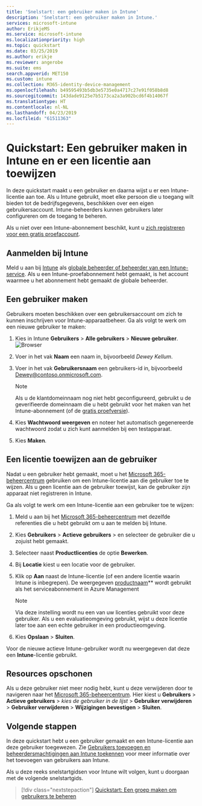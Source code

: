 ```yaml
---
title: 'Snelstart: een gebruiker maken in Intune'
description: 'Snelstart: een gebruiker maken in Intune.'
services: microsoft-intune
author: ErikjeMS
ms.service: microsoft-intune
ms.localizationpriority: high
ms.topic: quickstart
ms.date: 03/25/2019
ms.author: erikje
ms.reviewer: angerobe
ms.suite: ems
search.appverid: MET150
ms.custom: intune
ms.collection: M365-identity-device-management
ms.openlocfilehash: b49595493b5db3e5735e0a4717c27e91f058b8d8
ms.sourcegitcommit: 143dade9125e7b5173ca2a3a902bcd6f4b14067f
ms.translationtype: HT
ms.contentlocale: nl-NL
ms.lasthandoff: 04/23/2019
ms.locfileid: "61511363"
---
```

# <a name="quickstart-create-a-user-in-intune-and-assign-them-a-license"></a>Quickstart: Een gebruiker maken in Intune en er een licentie aan toewijzen

In deze quickstart maakt u een gebruiker en daarna wijst u er een Intune-licentie aan toe. Als u Intune gebruikt, moet elke persoon die u toegang wilt bieden tot de bedrijfsgegevens, beschikken over een eigen gebruikersaccount. Intune-beheerders kunnen gebruikers later configureren om de toegang te beheren.

Als u niet over een Intune-abonnement beschikt, kunt u [zich registreren voor een gratis proefaccount](free-trial-sign-up.md).

## <a name="sign-in-to-intune"></a>Aanmelden bij Intune

Meld u aan bij [Intune](https://aka.ms/intuneportal) als [globale beheerder of beheerder van een Intune-service](users-add.md#types-of-administrators). Als u een Intune-proefabonnement hebt gemaakt, is het account waarmee u het abonnement hebt gemaakt de globale beheerder.

## <a name="create-a-user"></a>Een gebruiker maken

Gebruikers moeten beschikken over een gebruikersaccount om zich te kunnen inschrijven voor Intune-apparaatbeheer. Ga als volgt te werk om een nieuwe gebruiker te maken:

1. Kies in Intune **Gebruikers** > **Alle gebruikers** > **Nieuwe gebruiker**.
![Browser](media/quickstart-create-user/create-user.png)
2. Voer in het vak **Naam** een naam in, bijvoorbeeld *Dewey Kellum*.
3. Voer in het vak **Gebruikersnaam** een gebruikers-id in, bijvoorbeeld Dewey@contoso.onmicrosoft.com.

    > [!NOTE]
    > Als u de klantdomeinnaam nog niet hebt geconfigureerd, gebruikt u de geverifieerde domeinnaam die u hebt gebruikt voor het maken van het Intune-abonnement (of de [gratis proefversie](free-trial-sign-up.md#sign-up-for-a-microsoft-intune-free-trial)). 

4. Kies **Wachtwoord weergeven** en noteer het automatisch gegenereerde wachtwoord zodat u zich kunt aanmelden bij een testapparaat.
5. Kies **Maken**.

## <a name="assign-a-license-to-the-user"></a>Een licentie toewijzen aan de gebruiker

Nadat u een gebruiker hebt gemaakt, moet u het [Microsoft 365-beheercentrum](http://go.microsoft.com/fwlink/p/?LinkId=698854) gebruiken om een Intune-licentie aan die gebruiker toe te wijzen. Als u geen licentie aan de gebruiker toewijst, kan de gebruiker zijn apparaat niet registreren in Intune. 

Ga als volgt te werk om een Intune-licentie aan een gebruiker toe te wijzen:

1. Meld u aan bij het [Microsoft 365-beheercentrum](http://go.microsoft.com/fwlink/p/?LinkId=698854) met dezelfde referenties die u hebt gebruikt om u aan te melden bij Intune.
2. Kies **Gebruikers** > **Actieve gebruikers** > en selecteer de gebruiker die u zojuist hebt gemaakt.
3. Selecteer naast **Productlicenties** de optie **Bewerken**.
4. Bij **Locatie** kiest u een locatie voor de gebruiker.
5. Klik op **Aan** naast de Intune-licentie (of een andere licentie waarin Intune is inbegrepen). De weergegeven [productnaam](https://docs.microsoft.com/azure/active-directory/users-groups-roles/licensing-service-plan-reference)** wordt gebruikt als het serviceabonnement in Azure Management 

   > [!NOTE]
   > Via deze instelling wordt nu een van uw licenties gebruikt voor deze gebruiker. Als u een evaluatieomgeving gebruikt, wijst u deze licentie later toe aan een echte gebruiker in een productieomgeving.
6. Kies **Opslaan** > **Sluiten**.

Voor de nieuwe actieve Intune-gebruiker wordt nu weergegeven dat deze een **Intune**-licentie gebruikt.

## <a name="clean-up-resources"></a>Resources opschonen

Als u deze gebruiker niet meer nodig hebt, kunt u deze verwijderen door te navigeren naar het [Microsoft 365-beheercentrum](http://go.microsoft.com/fwlink/p/?LinkId=698854). Hier kiest u **Gebruikers** > **Actieve gebruikers** > *kies de gebruiker in de lijst* > **Gebruiker verwijderen** > **Gebruiker verwijderen** > **Wijzigingen bevestigen** > **Sluiten**.

## <a name="next-steps"></a>Volgende stappen

In deze quickstart hebt u een gebruiker gemaakt en een Intune-licentie aan deze gebruiker toegewezen. Zie [Gebruikers toevoegen en beheerdersmachtigingen aan Intune toekennen](users-add.md) voor meer informatie over het toevoegen van gebruikers aan Intune.

Als u deze reeks snelstartgidsen voor Intune wilt volgen, kunt u doorgaan met de volgende snelstartgids.

> [!div class="nextstepaction"]
> [Quickstart: Een groep maken om gebruikers te beheren](quickstart-create-group.md)
